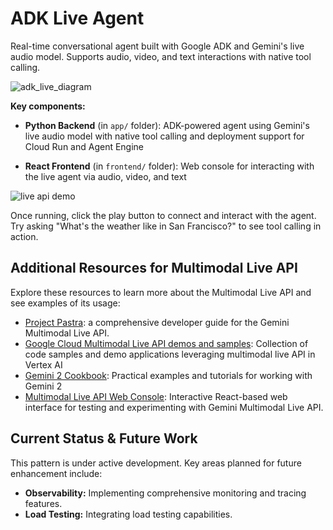 # ADK Live Agent

Real-time conversational agent built with Google ADK and Gemini's live audio model. Supports audio, video, and text interactions with native tool calling.

![adk_live_diagram](https://storage.googleapis.com/github-repo/generative-ai/sample-apps/e2e-gen-ai-app-starter-pack/adk_live_diagram.png)

**Key components:**

- **Python Backend** (in `app/` folder): ADK-powered agent using Gemini's live audio model with native tool calling and deployment support for Cloud Run and Agent Engine

- **React Frontend** (in `frontend/` folder): Web console for interacting with the live agent via audio, video, and text

![live api demo](https://storage.googleapis.com/github-repo/generative-ai/sample-apps/e2e-gen-ai-app-starter-pack/adk_live_pattern_demo.gif)

Once running, click the play button to connect and interact with the agent. Try asking "What's the weather like in San Francisco?" to see tool calling in action.

## Additional Resources for Multimodal Live API

Explore these resources to learn more about the Multimodal Live API and see examples of its usage:

- [Project Pastra](https://github.com/heiko-hotz/gemini-multimodal-live-dev-guide/tree/main): a comprehensive developer guide for the Gemini Multimodal Live API.
- [Google Cloud Multimodal Live API demos and samples](https://github.com/GoogleCloudPlatform/generative-ai/tree/main/gemini/multimodal-live-api): Collection of code samples and demo applications leveraging multimodal live API in Vertex AI
- [Gemini 2 Cookbook](https://github.com/google-gemini/cookbook/tree/main/gemini-2): Practical examples and tutorials for working with Gemini 2
- [Multimodal Live API Web Console](https://github.com/google-gemini/multimodal-live-api-web-console): Interactive React-based web interface for testing and experimenting with Gemini Multimodal Live API.

## Current Status & Future Work

This pattern is under active development. Key areas planned for future enhancement include:

*   **Observability:** Implementing comprehensive monitoring and tracing features.
*   **Load Testing:** Integrating load testing capabilities.
